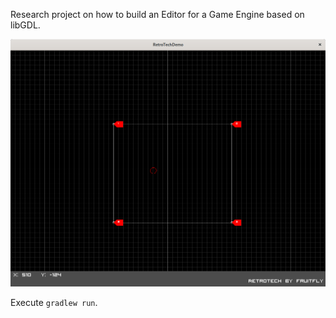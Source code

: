 Research project on how to build an Editor for a Game Engine based on libGDL.

![Alt text](screenshot.png?raw=true "Editor")

Execute `gradlew run`.
